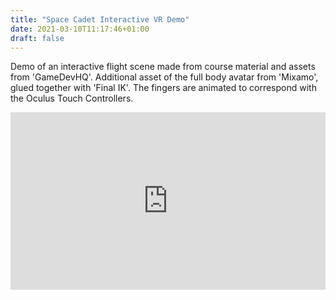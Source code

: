 ```yaml
---
title: "Space Cadet Interactive VR Demo"
date: 2021-03-10T11:17:46+01:00
draft: false
---
```


Demo of an interactive flight scene made from course material and assets from 'GameDevHQ'. Additional asset of the full body avatar from 'Mixamo', glued together with 'Final IK'.
The fingers are animated to correspond with the Oculus Touch Controllers.

<div style="position: relative; padding-bottom: 56.25%; height: 0; overflow: hidden;">
  <iframe src="https://www.youtube.com/embed/ai4GmYeh_aI" style="position: absolute; top: 0; left: 0; width: 100%; height: 100%; border:0;" allowfullscreen title="Space Cadet VR"></iframe>
</div>


<!--more-->




